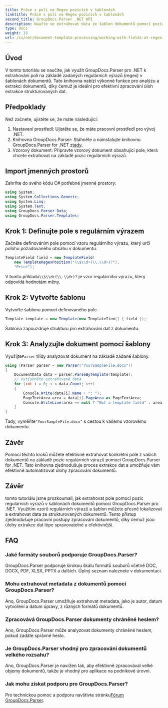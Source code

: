 ```yaml
---
title: Práce s poli na Regex pozicích v šablonách
linktitle: Práce s poli na Regex pozicích v šablonách
second_title: GroupDocs.Parser .NET API
description: Naučte se extrahovat data ze šablon dokumentů pomocí pozic regulárních výrazů pomocí GroupDocs.Parser pro .NET. Efektivně automatizujte své úlohy extrakce dat.
type: docs
weight: 13
url: /cs/net/document-template-processing/working-with-fields-at-regex-positions-in-templates/
---
```

## Úvod
V tomto tutoriálu se naučíte, jak využít GroupDocs.Parser pro .NET k extrahování polí na základě zadaných regulárních výrazů (regex) v šablonách dokumentů. Tato knihovna nabízí výkonné funkce pro analýzu a extrakci dokumentů, díky čemuž je ideální pro efektivní zpracování úloh extrakce strukturovaných dat.
## Předpoklady
Než začnete, ujistěte se, že máte následující:
1. Nastavení prostředí: Ujistěte se, že máte pracovní prostředí pro vývoj .NET.
2.  Knihovna GroupDocs.Parser: Stáhněte a nainstalujte knihovnu GroupDocs.Parser for .NET z[tady](https://releases.groupdocs.com/parser/net/).
3. Vzorový dokument: Připravte vzorový dokument obsahující pole, která chcete extrahovat na základě pozic regulárních výrazů.

## Import jmenných prostorů
Zahrňte do svého kódu C# potřebné jmenné prostory:
```csharp
using System;
using System.Collections.Generic;
using System.Linq;
using System.Text;
using GroupDocs.Parser.Data;
using GroupDocs.Parser.Templates;
```
## Krok 1: Definujte pole s regulárním výrazem
Začněte definováním pole pomocí vzoru regulárního výrazu, který určí polohu požadovaného obsahu v dokumentu.
```csharp
TemplateField field = new TemplateField(
    new TemplateRegexPosition("\\$\\d+(\\.\\d+)?"),
    "Price");
```
 V tomto příkladu`\\$\\d+(\\.\\d+)?` je vzor regulárního výrazu, který odpovídá hodnotám měny.
## Krok 2: Vytvořte šablonu
Vytvořte šablonu pomocí definovaného pole.
```csharp
Template template = new Template(new TemplateItem[] { field });
```
Šablona zapouzdřuje strukturu pro extrahování dat z dokumentu.
## Krok 3: Analyzujte dokument pomocí šablony
 Využijte`Parser` třídy analyzovat dokument na základě zadané šablony.
```csharp
using (Parser parser = new Parser("YourSampleFile.docx"))
{
    DocumentData data = parser.ParseByTemplate(template);
    // Vytiskněte extrahovaná data
    for (int i = 0; i < data.Count; i++)
    {
        Console.Write(data[i].Name + ": ");
        PageTextArea area = data[i].PageArea as PageTextArea;
        Console.WriteLine(area == null ? "Not a template field" : area.Text);
    }
}
```
 Tady, vyměňte`"YourSampleFile.docx"` s cestou k vašemu vzorovému dokumentu.

## Závěr
Pomocí těchto kroků můžete efektivně extrahovat konkrétní pole z vašich dokumentů na základě pozic regulárních výrazů pomocí GroupDocs.Parser for .NET. Tato knihovna zjednodušuje proces extrakce dat a umožňuje vám efektivně automatizovat úlohy zpracování dokumentů.

## Závěr
tomto tutoriálu jsme prozkoumali, jak extrahovat pole pomocí pozic regulárních výrazů v šablonách dokumentů pomocí GroupDocs.Parser pro .NET. Využitím vzorů regulárních výrazů a šablon můžete přesně lokalizovat a extrahovat data ze strukturovaných dokumentů. Tento přístup zjednodušuje pracovní postupy zpracování dokumentů, díky čemuž jsou úlohy extrakce dat lépe spravovatelné a efektivnější.

## FAQ
### Jaké formáty souborů podporuje GroupDocs.Parser?
GroupDocs.Parser podporuje širokou škálu formátů souborů včetně DOC, DOCX, PDF, XLSX, PPTX a dalších. Úplný seznam naleznete v dokumentaci.
### Mohu extrahovat metadata z dokumentů pomocí GroupDocs.Parser?
Ano, GroupDocs.Parser umožňuje extrahovat metadata, jako je autor, datum vytvoření a datum úpravy, z různých formátů dokumentů.
### Zpracovává GroupDocs.Parser dokumenty chráněné heslem?
Ano, GroupDocs.Parser může analyzovat dokumenty chráněné heslem, pokud zadáte správné heslo.
### Je GroupDocs.Parser vhodný pro zpracování dokumentů velkého rozsahu?
Ano, GroupDocs.Parser je navržen tak, aby efektivně zpracovával velké objemy dokumentů, takže je vhodný pro aplikace na podnikové úrovni.
### Jak mohu získat podporu pro GroupDocs.Parser?
 Pro technickou pomoc a podporu navštivte stránku[Fórum GroupDocs.Parser](https://forum.groupdocs.com/c/parser/17).